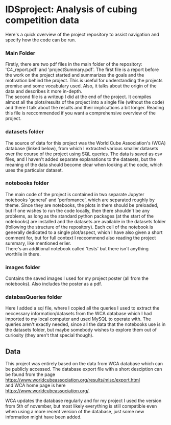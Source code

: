 # IDSproject: Analysis of cubing competition data

Here's a quick overview of the project repository to assist navigation and specify how the code can be run.

### Main Folder
Firstly, there are two pdf files in the main folder of the repository: 'C4_report.pdf' and 'projectSummary.pdf'.
The first file is a report before the work on the project started and summarizes the goals and the motivation behind the project.
This is useful for understanding the projects premise and some vocabulary used. Also, it talks about the
origin of the data and describes it more in-depth.
<br>
The second file is a writeup
I did at the end of the project. It compiles almost all the plots/results of the project into a single file
(without the code) and there I talk about the results and their implications a bit longer. Reading this file is reccommended if you
want a comprehensive overview of the project.

### datasets folder
The source of data for this project was the World Cube Association's (WCA) database (linked below),
from which I extracted various smaller datasets over the course of the project using SQL queries. The data is saved as csv files,
and I haven't added separate explanations to the datasets, but the meaning of the data should become clear when looking at the code,
which uses the particular dataset.

### notebooks folder
The main code of the project is contained in two separate Jupyter notebooks 'general' and 'perfomance', which
are separated roughly by theme. Since they are notebooks, the plots in them should be preloaded, but if one wishes
to run the code locally, then there shouldn't be any problems, as long as the standard python packages (at the start
of the notebooks) are installed and the datasets are available in the datasets folder (following the structure of the
 repository). Each cell of the notebook is generally dedicated to a single plot/aspect, which I have also given a short comment
for, but for full context I reccommend also reading the project summary, like mentioned erlier.
<br> There's an additional notebook called 'tests' but there isn't anything worthile in there.

### images folder
Contains the saved images I used for my project poster (all from the notebooks). Also includes the poster as a pdf.

### databasQueries folder
Here I added a sql file, where I copied all the queries I used to extract the neccessary information/datasets
from the WCA database which I had imported to my local computer and used MySQL to operate with. The queries aren't
exactly needed, since all the data that the notebooks use is in the datasets folder, but maybe somebody wishes
to explore them out of curiosity (they aren't that special though).

## Data
This project was entirely based on the data from WCA database which can be publicly accessed. The database export
file with a short desciption can be found from the page<br>
https://www.worldcubeassociation.org/results/misc/export.html
<br>
and WCA home page is here <br>
https://www.worldcubeassociation.org/. <br>

WCA updates the database regularly and for my project I used the version from 5th of november,
 but most likely everything is still compatible even when using a more recent version of the database,
just some new information might have been added.


